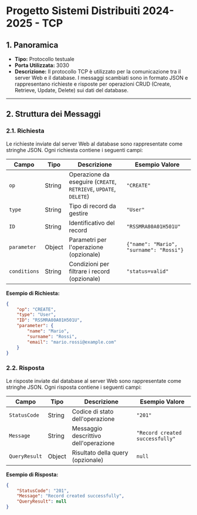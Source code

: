 # Progetto Sistemi Distribuiti 2024-2025 - TCP

## 1. Panoramica

- **Tipo:** Protocollo testuale  
- **Porta Utilizzata:** 3030  
- **Descrizione:** Il protocollo TCP è utilizzato per la comunicazione tra il server Web e il database. I messaggi scambiati sono in formato JSON e rappresentano richieste e risposte per operazioni CRUD (Create, Retrieve, Update, Delete) sui dati del database.

---

## 2. Struttura dei Messaggi

### 2.1. Richiesta
Le richieste inviate dal server Web al database sono rappresentate come stringhe JSON. Ogni richiesta contiene i seguenti campi:

| Campo       | Tipo   | Descrizione                                                       | Esempio Valore                          |
|-------------|--------|-------------------------------------------------------------------|-----------------------------------------|
| `op`        | String | Operazione da eseguire (`CREATE`, `RETRIEVE`, `UPDATE`, `DELETE`) | `"CREATE"`                              |
| `type`      | String | Tipo di record da gestire                                         | `"User"`                                |
| `ID`        | String | Identificativo del record                                         | `"RSSMRA80A01H501U"`                    |
| `parameter` | Object | Parametri per l'operazione (opzionale)                            | `{"name": "Mario", "surname": "Rossi"}` |
| `conditions`| String | Condizioni per filtrare i record (opzionale)                      | `"status=valid"`                        |

**Esempio di Richiesta:**
```json
{
    "op": "CREATE",
    "type": "User",
    "ID": "RSSMRA80A01H501U",
    "parameter": {
        "name": "Mario",
        "surname": "Rossi",
        "email": "mario.rossi@example.com"
    }
}
```
### 2.2. Risposta
Le risposte inviate dal database al server Web sono rappresentate come stringhe JSON. Ogni risposta contiene i seguenti campi:

| Campo        | Tipo    | Descrizione                           | Esempio Valore                  |
|--------------|---------|---------------------------------------|---------------------------------|
| `StatusCode` | String  | Codice di stato dell'operazione       | `"201"`                         |
| `Message`    | String  | Messaggio descrittivo dell'operazione | `"Record created successfully"` |
| `QueryResult`| Object  | Risultato della query (opzionale)     | `null`                          |

**Esempio di Risposta:**
```json
{
    "StatusCode": "201",
    "Message": "Record created successfully",
    "QueryResult": null
}
```